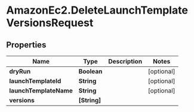 # AmazonEc2.DeleteLaunchTemplateVersionsRequest

## Properties

Name | Type | Description | Notes
------------ | ------------- | ------------- | -------------
**dryRun** | **Boolean** |  | [optional] 
**launchTemplateId** | **String** |  | [optional] 
**launchTemplateName** | **String** |  | [optional] 
**versions** | **[String]** |  | 


